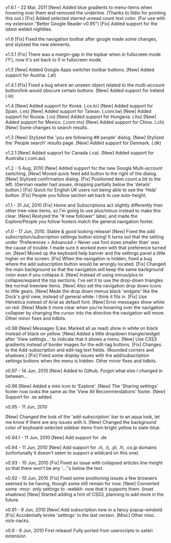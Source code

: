 v1.6.1 - 22 Mar, 2011
[New] Added blue gradients to menu-items when hovering over them and removed the underline. (Thanks to Ilidio for pointing this out.)
[Fix] Added selected starred unread count text color. (For use with my extension "Better Google Reader v0.95")
[Fix] Added support for the latest webkit nightlies.

v1.6
[Fix] Fixed the navigation toolbar after google made some changes, and stylized the new elements.

v1.5.1
[Fix] There was a margin-gap in the topbar when in fullscreen mode ('f'), now it's set back to 0 in fullscreen mode.

v1.5
[New] Added Google Apps switcher toolbar buttons.
[New] Added support for Austria. (.at)

v1.4.1
[Fix] Fixed a bug where an unseen object related to the multi-account button/link would obscure certain buttons.
[New] Added support for Ireland (.ie)

v1.4
[New] Added support for Korea. (.co.kr)
[New] Added support for Spain. (.es)
[New] Added support for Taiwan. (.com.tw)
[New] Added support for Russia. (.ru)
[New] Added support for Hungaria. (.hu)
[New] Added support for Mexico. (.com.mx)
[New] Added support for China. (.ch)
[New] Some changes to search results.

v1.3
[New] Stylized the 'you are following ## people' dialog.
[New] Stylized the 'People search' results page.
[New] Added support for Denmark. (.dk)

v1.2.1
[New] Added support for Canada (.ca).
[New] Added support for Australia (.com.au).

v1.2 - 5 Aug, 2010
[New] Added support for the new Google Multi-account switching.
[New] Moved quick feed add button to the right of the dialog.
[New] Stylized confirmation dialog.
[Fix] Positioned item count a bit to the left. (German reader had issues, dropping partially below the 'details' button.)
[Fix] Quick for English UK users not being able to see the 'Help' button.
[Fix] People you follow section set back to use auto-height.

v1.1 - 31 Jul, 2010
[Fix] Home and Subscriptions act slightly differently then other tree-view items, so I'm going to use plus/minus instead to make this clear.
[New] Restyled the "# new follower" label, and made the Explore/People you follow footers match the general navigation footer.

v1.0 - 17 Jun, 2010. Stable & good looking release!
[New] Fixed the add subscription/subscription settings button sizing! It turns out that the setting under 'Preferences > Advanced > Never use font sizes smaller than' was the cause of trouble. I made sure it worked even with that preference turned on.
[New] Moved up the keyboard help banner and the settings panel a little higher on the screen.
[Fix] When the navigation is hidden, fixed a bug where the add subscription button would be wrongly located.
[Fix] Changed the main background so that the navigation will keep the same background color even if you collapse it.
[New] Instead of using minus/plus to collapse/expand the top sections, I've set it to use the drop-down triangles like normal treeview items.
[New] Also set the navigation drop down icons to little gears.
[New] Made the drop down menus black 'widgets' like the Dock's grid view, instead of general white. I think it fits in.
[Fix] Use Helvetica instead of Arial as default font.
[New] Error messages show white on red.
[New] Made it more clear when you're hovering over the navigation collapser by changing the cursor into the direction the navigation will move.
Other minor fixes and tidbits.

v0.98
[New] Messages (Like: Marked all as read) show in white on black instead of black on yellow.
[New] Added a little dropdown triangle/widget after 'View settings...' to indicate that it shows a menu.
[New] Use CSS3 gradients instead of border images for the edit-tag buttons.
[Fix] Changes to the Add-subscription and edit-tag text fields. (Rounded corners and shadows.)
[Fix] Fixed some display issues with the add/subscription settings buttons when the menu is hidden.
Other minor fixes and tidbits.

v0.97 -  14 Jun, 2010
[New] Added to Github.
Forgot what else I changed in between...

v0.96
[New] Added a mini icon to 'Explore'.
[New] The 'Sharing settings' footer now looks the same as the 'View All Recommendations' footer.
[New] Support for .se added.

v0.95 - 11 Jun, 2010

[New] Changed the look of the 'add-subscription' bar to an aqua look, let me know if there are any issues with it.
[New] Changed the background color of keyboard-selected sidebar items from bright yellow to slate-blue.

v0.94.1 - 11 Jun, 2010
[New] Add support for .de

v0.94 - 11 Jun, 2010
[New] Add support for .nl, .it, .pl, .fr, .co.jp domains (unfortunatly it doesn't seem to support a wildcard on this one).

v0.93 - 10 Jun, 2010
[Fix] Fixed an issue with collapsed articles line-height so that there won't be any '...''s below the text.

v0.92 - 10 Jun, 2010
[Fix] Fixed some positioning issues a few browsers seemed to be having, though some still remain for now.
[New] Converted some -moz- only settings to -webkit- now that it supports them. (inset shadows)
[New] Started adding a hint of CSS3, planning to add more in the future.

v0.91 - 9 Jun, 2010
[New] Add subscription now in a fancy popup-windoid.
[Fix] Accidentally broke 'settings' in the last version.
[Misc] Other misc. nick-nacks.

v0.9 - 8 Jun, 2010
First release!
Fully ported from userscripts to safari extension